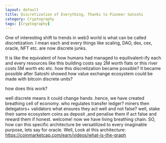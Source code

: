 ```yaml
---
layout: default
title: Discretization of Everything, Thanks to Pioneer Satoshi
category: Cryptography
tags: [Cryptography]
---
```

One of interesting shift to trends in web3 world is what can be called discretization. I mean each and every things like scaling, DAO, dex, cex, oracle, NFT etc. are now discrete junks.

It is like the equivalent of how humans had managed to equilivalent-ify each and every resources like this building costs say 2M worth fiats or this river costs 5M worth etc etc. how this discretization became possible? It became possible after Satoshi showed how value exchange ecosystem could be made with bitcoin discrete units? 

how does this work?

well discrete means it could change hands .hence, we have created breathing cell of economy.
who regulates transfer ledger? miners then delegators+ validators
what ensures they act well and not false? well, stake their same ecosystem coins as deposit ,and penalise them if act false and reward them if honest.
welcome! now we have living breathing chain. SO, how can this specific architecture be versatilized to every imaginable purpose, lets say for oracle. Well, Look at this architecture: https://coinmarketcap.com/earn/videos/what-is-the-graph
